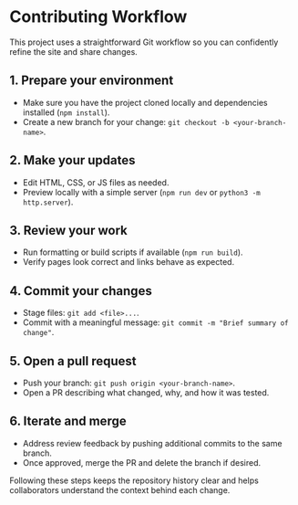 # Contributing Workflow

This project uses a straightforward Git workflow so you can confidently refine the site and share changes.

## 1. Prepare your environment
- Make sure you have the project cloned locally and dependencies installed (`npm install`).
- Create a new branch for your change: `git checkout -b <your-branch-name>`.

## 2. Make your updates
- Edit HTML, CSS, or JS files as needed.
- Preview locally with a simple server (`npm run dev` or `python3 -m http.server`).

## 3. Review your work
- Run formatting or build scripts if available (`npm run build`).
- Verify pages look correct and links behave as expected.

## 4. Commit your changes
- Stage files: `git add <file>...`.
- Commit with a meaningful message: `git commit -m "Brief summary of change"`.

## 5. Open a pull request
- Push your branch: `git push origin <your-branch-name>`.
- Open a PR describing what changed, why, and how it was tested.

## 6. Iterate and merge
- Address review feedback by pushing additional commits to the same branch.
- Once approved, merge the PR and delete the branch if desired.

Following these steps keeps the repository history clear and helps collaborators understand the context behind each change.
